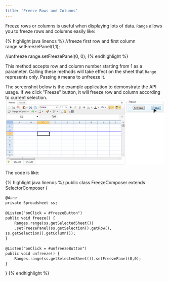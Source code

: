 ```yaml
---
title: 'Freeze Rows and Columns'
---
```


Freeze rows or columns is useful when displaying lots of data. `Range`
allows you to freeze rows and columns easily like:

{% highlight java linenos %}
//freeze first row and first column
range.setFreezePanel(1,1);

//unfreeze
range.setFreezePanel(0, 0);
{% endhighlight %}

This method accepts row and column number starting from 1 as a
parameter. Calling these methods will take effect on the sheet that
`Range` represents only. Passing `0` means to unfreeze it.

The screenshot below is the example application to demonstrate the API
usage. If we click "Freeze" button, it will freeze row and column
according to current selection. ![center](/assets/images/dev-ref/Zss-essentials-freeze.png)

The code is like:

{% highlight java linenos %}
public class FreezeComposer extends SelectorComposer<Component> {

    @Wire
    private Spreadsheet ss;

    @Listen("onClick = #freezeButton")
    public void freeze() {
        Ranges.range(ss.getSelectedSheet())
        .setFreezePanel(ss.getSelection().getRow(), ss.getSelection().getColumn());
    }
    
    @Listen("onClick = #unfreezeButton")
    public void unfreeze() {
        Ranges.range(ss.getSelectedSheet()).setFreezePanel(0,0);
    }
}
{% endhighlight %}
